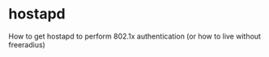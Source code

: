 hostapd
===

How to get hostapd to perform 802.1x authentication (or how to live without freeradius)
